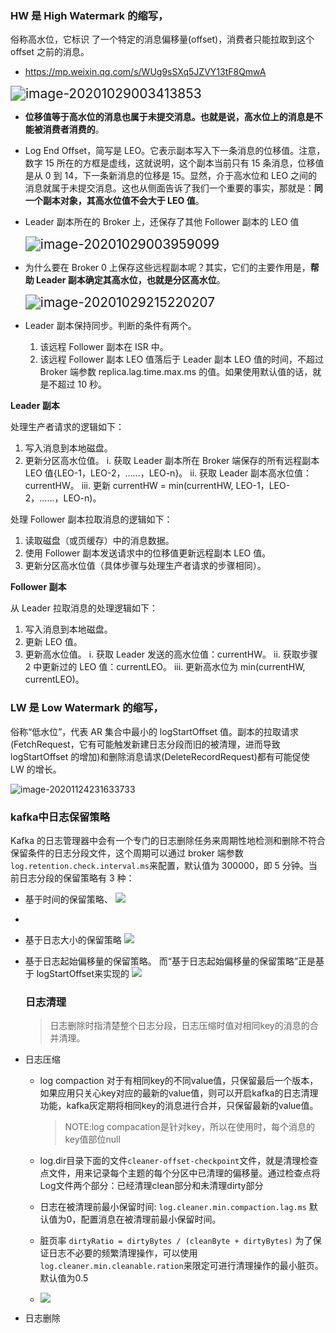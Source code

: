 ### HW 是 High Watermark 的缩写，

俗称高水位，它标识 了一个特定的消息偏移量(offset)，消费者只能拉取到这个 offset 之前的消息。

- https://mp.weixin.qq.com/s/WUg9sSXq5JZVY13tF8QmwA

<img src="assets/image-20201029003413853.png" alt="image-20201029003413853" style="zoom:150%;" />

- **位移值等于高水位的消息也属于未提交消息。也就是说，高水位上的消息是不能被消费者消费的**。

- Log End Offset，简写是 LEO。它表示副本写入下一条消息的位移值。注意，数字 15 所在的方框是虚线，这就说明，这个副本当前只有 15 条消息，位移值是从 0 到 14，下一条新消息的位移是 15。显然，介于高水位和 LEO 之间的消息就属于未提交消息。这也从侧面告诉了我们一个重要的事实，那就是：**同一个副本对象，其高水位值不会大于 LEO 值**。

- Leader 副本所在的 Broker 上，还保存了其他 Follower 副本的 LEO 值
  
  <img src="assets/image-20201029003959099.png" alt="image-20201029003959099" style="zoom:150%;" />

- 为什么要在 Broker 0 上保存这些远程副本呢？其实，它们的主要作用是，**帮助 Leader 副本确定其高水位，也就是分区高水位**。
  
  <img src="assets/image-20201029215220207.png" alt="image-20201029215220207" style="zoom:150%;" />

- Leader 副本保持同步。判断的条件有两个。
  
  1. 该远程 Follower 副本在 ISR 中。
  2. 该远程 Follower 副本 LEO 值落后于 Leader 副本 LEO 值的时间，不超过 Broker 端参数 replica.lag.time.max.ms 的值。如果使用默认值的话，就是不超过 10 秒。

**Leader 副本**

处理生产者请求的逻辑如下：

1. 写入消息到本地磁盘。
2. 更新分区高水位值。
    i. 获取 Leader 副本所在 Broker 端保存的所有远程副本 LEO 值{LEO-1，LEO-2，……，LEO-n}。
    ii. 获取 Leader 副本高水位值：currentHW。
    iii. 更新 currentHW = min(currentHW, LEO-1，LEO-2，……，LEO-n)。

处理 Follower 副本拉取消息的逻辑如下：

1. 读取磁盘（或页缓存）中的消息数据。
2. 使用 Follower 副本发送请求中的位移值更新远程副本 LEO 值。
3. 更新分区高水位值（具体步骤与处理生产者请求的步骤相同）。

**Follower 副本**

从 Leader 拉取消息的处理逻辑如下：

1. 写入消息到本地磁盘。
2. 更新 LEO 值。
3. 更新高水位值。
    i. 获取 Leader 发送的高水位值：currentHW。
    ii. 获取步骤 2 中更新过的 LEO 值：currentLEO。
    iii. 更新高水位为 min(currentHW, currentLEO)。

### LW 是 Low Watermark 的缩写，

俗称“低水位”，代表 AR 集合中最小的 logStartOffset 值。副本的拉取请求(FetchRequest，它有可能触发新建日志分段而旧的被清理，进而导致 logStartOffset 的增加)和删除消息请求(DeleteRecordRequest)都有可能促使 LW 的增长。

![image-20201124231633733](assets/image-20201124231633733.png)

### kafka中日志保留策略

 Kafka 的日志管理器中会有一个专门的日志删除任务来周期性地检测和删除不符合保留条件的日志分段文件，这个周期可以通过 broker 端参数 ```log.retention.check.interval.ms```来配置，默认值为 300000，即 5 分钟。当前日志分段的保留策略有 3 种：

- 基于时间的保留策略、
  ![](images/日志文件/日志文件1.png)

- 

- 基于日志大小的保留策略
  ![](images/日志文件/日志文件2.png)

- 基于日志起始偏移量的保留策略。
  而“基于日志起始偏移量的保留策略”正是基于 logStartOffset来实现的
  ![](images/日志文件/日志文件3.png)
  
  ### 日志清理
  
  > 日志删除时指清楚整个日志分段，日志压缩时值对相同key的消息的合并清理。

- 日志压缩
  
  - log compaction 对于有相同key的不同value值，只保留最后一个版本，如果应用只关心key对应的最新的value值，则可以开启kafka的日志清理功能，kafka灰定期将相同key的消息进行合并，只保留最新的value值。
    
    > NOTE:log compacation是针对key，所以在使用时，每个消息的key值部位null
  - log.dir目录下面的文件```cleaner-offset-checkpoint```文件，就是清理检查点文件，用来记录每个主题的每个分区中已清理的偏移量。通过检查点将Log文件两个部分：已经清理clean部分和未清理dirty部分
  - 日志在被清理前最小保留时间: ```log.cleaner.min.compaction.lag.ms``` 默认值为0，配置消息在被清理前最小保留时间。
  - 脏页率 ```dirtyRatio = dirtyBytes / (cleanByte + dirtyBytes)``` 为了保证日志不必要的频繁清理操作，可以使用```log.cleaner.min.cleanable.ration```来限定可进行清理操作的最小脏页。默认值为0.5
  - ![](images/日志文件/日志文件0.png)

- 日志删除
